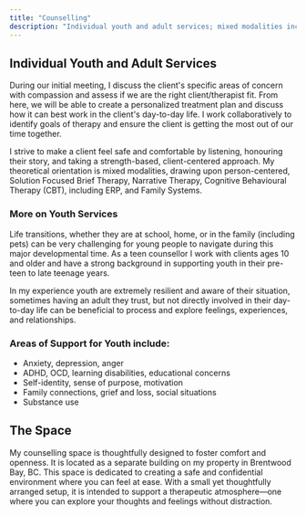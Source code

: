 ```yaml
---
title: "Counselling"
description: "Individual youth and adult services; mixed modalities including SFBT, Narrative, CBT/ERP, Family Systems."
---
```

## Individual Youth and Adult Services

During our initial meeting, I discuss the client's specific areas of concern with compassion and assess if we are the right client/therapist fit. From here, we will be able to create a personalized treatment plan and discuss how it can best work in the client's day-to-day life. I work collaboratively to identify goals of therapy and ensure the client is getting the most out of our time together.

I strive to make a client feel safe and comfortable by listening, honouring their story, and taking a strength-based, client-centered approach. My theoretical orientation is mixed modalities, drawing upon person-centered, Solution Focused Brief Therapy, Narrative Therapy, Cognitive Behavioural Therapy (CBT), including ERP, and Family Systems.

### More on Youth Services

Life transitions, whether they are at school, home, or in the family (including pets) can be very challenging for young people to navigate during this major developmental time. As a teen counsellor I work with clients ages 10 and older and have a strong background in supporting youth in their pre-teen to late teenage years.

In my experience youth are extremely resilient and aware of their situation, sometimes having an adult they trust, but not directly involved in their day-to-day life can be beneficial to process and explore feelings, experiences, and relationships.

### Areas of Support for Youth include:

- Anxiety, depression, anger
- ADHD, OCD, learning disabilities, educational concerns
- Self-identity, sense of purpose, motivation
- Family connections, grief and loss, social situations
- Substance use

## The Space 

My counselling space is thoughtfully designed to foster comfort and openness. It is located as a separate building on my property in Brentwood Bay, BC. This space is dedicated to creating a safe and confidential environment where you can feel at ease. With a small yet thoughtfully arranged setup, it is intended to support a therapeutic atmosphere—one where you can explore your thoughts and feelings without distraction.

